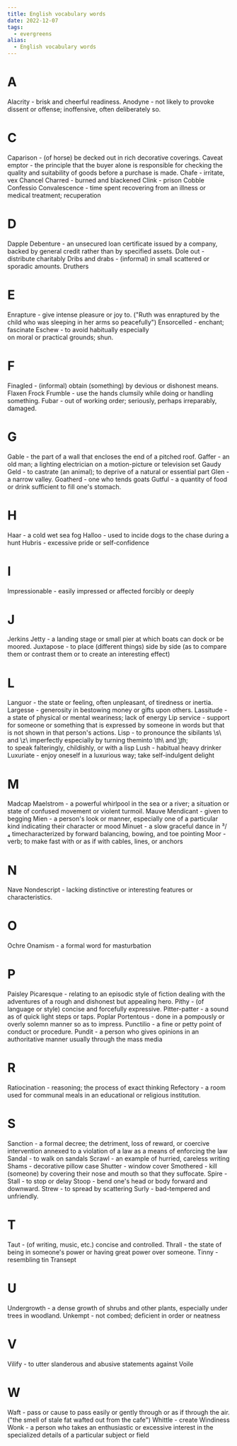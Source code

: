 ```yaml
---
title: English vocabulary words
date: 2022-12-07
tags:
  - evergreens
alias:
  - English vocabulary words
---
```

# A

Alacrity - brisk and cheerful readiness.
Anodyne - not likely to provoke dissent or offense; inoffensive, often deliberately so.

# C

Caparison - (of horse) be decked out in rich decorative coverings.
Caveat emptor - the principle that the buyer alone is responsible for checking the quality and suitability of goods before a purchase is made.
Chafe - irritate, vex
Chancel
Charred - burned and blackened
Clink - prison
Cobble
Confessio
Convalescence - time spent recovering from an illness or medical treatment; recuperation

# D

Dapple
Debenture - an unsecured loan certificate issued by a company, backed by general credit rather than by specified assets.
Dole out - distribute charitably
Dribs and drabs - (informal) in small scattered or sporadic amounts.
Druthers

# E

Enrapture - give intense pleasure or joy to. ("Ruth was enraptured by the child who was sleeping in her arms so peacefully")
Ensorcelled -  enchant; fascinate
Eschew - to avoid habitually especially on moral or practical grounds; shun.

# F

Finagled - (informal) obtain (something) by devious or dishonest means.
Flaxen
Frock
Frumble - use the hands clumsily while doing or handling something.
Fubar - out of working order; seriously, perhaps irreparably, damaged.

# G

Gable - the part of a wall that encloses the end of a pitched roof.
Gaffer - an old man; a lighting electrician on a motion-picture or television set
Gaudy
Geld - to castrate (an animal); to deprive of a natural or essential part
Glen - a narrow valley.
Goatherd - one who tends goats
Gutful - a quantity of food or drink sufficient to fill one's stomach.

# H

Haar - a cold wet sea fog
Halloo - used to incide dogs to the chase during a hunt
Hubris - excessive pride or self-confidence

# I

Impressionable - easily impressed or affected forcibly or deeply

# J

Jerkins
Jetty - a landing stage or small pier at which boats can dock or be moored.
Juxtapose - to place (different things) side by side (as to compare them or contrast them or to create an interesting effect)

# L

Languor - the state or feeling, often unpleasant, of tiredness or inertia.
Largesse - generosity in bestowing money or gifts upon others.
Lassitude - a state of physical or mental weariness; lack of energy
Lip service - support for someone or something that is expressed by someone in words but that is not shown in that person's actions.
Lisp - to pronounce the sibilants \s\ and \z\ imperfectly especially by turning theminto \th\ and \t͟h\; to speak falteringly, childishly, or with a lisp
Lush - habitual heavy drinker
Luxuriate - enjoy oneself in a luxurious way; take self-indulgent delight

# M

Madcap
Maelstrom - a powerful whirlpool in the sea or a river; a situation or state of confused movement or violent turmoil.
Mauve
Mendicant - given to begging
Mien - a person's look or manner, especially one of a particular kind indicating their character or mood
Minuet - a slow graceful dance in ³/₄ timecharacterized by forward balancing, bowing, and toe pointing
Moor - verb; to make fast with or as if with cables, lines, or anchors

# N

Nave
Nondescript - lacking distinctive or interesting features or characteristics.

# O

Ochre
Onamism - a formal word for masturbation

# P

Paisley
Picaresque - relating to an episodic style of fiction dealing with the adventures of a rough and dishonest but appealing hero.
Pithy - (of language or style) concise and forcefully expressive.
Pitter-patter - a sound as of quick light steps or taps.
Poplar
Portentous - done in a pompously or overly solemn manner so as to impress.
Punctilio - a fine or petty point of conduct or procedure.
Pundit - a person who gives opinions in an authoritative manner usually through the mass media

# R

Ratiocination - reasoning; the process of exact thinking
Refectory - a room used for communal meals in an educational or religious institution.

# S

Sanction - a formal decree; the detriment, loss of reward, or coercive intervention annexed to a violation of a law as a means of enforcing the law
Sandal - to walk on sandals
Scrawl - an example of hurried, careless writing
Shams - decorative pillow case
Shutter - window cover
Smothered - kill (someone) by covering their nose and mouth so that they suffocate.
Spire - 
Stall - to stop or delay
Stoop - bend one's head or body forward and downward.
Strew - to spread by scattering
Surly - bad-tempered and unfriendly.

# T

Taut - (of writing, music, etc.) concise and controlled.
Thrall - the state of being in someone's power or having great power over someone.
Tinny - resembling tin
Transept

# U

Undergrowth - a dense growth of shrubs and other plants, especially under trees in woodland.
Unkempt - not combed; deficient in order or neatness

# V

Vilify - to utter slanderous and abusive statements against
Voile

# W

Waft - pass or cause to pass easily or gently through or as if through the air. ("the smell of stale fat wafted out from the cafe")
Whittle - create
Windiness
Wonk - a person who takes an enthusiastic or excessive interest in the specialized details of a particular subject or field